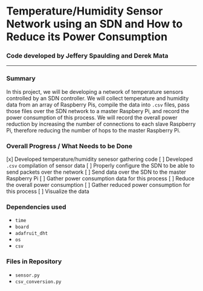 # Temperature/Humidity Sensor Network using an SDN and How to Reduce its Power Consumption

### Code developed by Jeffery Spaulding and Derek Mata

---

### Summary
In this project, we will be developing a network of temperature sensors controlled by an SDN controller.  We will collect temperature and humidity data from an array of Raspberry Pis, compile the data into `.csv` files, pass those files over the SDN network to a master Raspbery Pi, and record the power consumption of this process.  We will record the overall power reduction by increasing the number of connections to each slave Raspberry Pi, therefore reducing the number of hops to the master Raspberry Pi.


### Overall Progress / What Needs to be Done
[x] Developed temperature/humidity senesor gathering code
[ ] Developed `.csv` compilation of sensor data
[ ] Properly configure the SDN to be able to send packets over the network
[ ] Send data over the SDN to the master Raspberry Pi
[ ] Gather power consumption data for this process
[ ] Reduce the overall power consumption 
[ ] Gather reduced power consumption for this process
[ ] Visualize the data


### Dependencies used
- `time`
- `board`
- `adafruit_dht`
- `os`
- `csv`


### Files in Repository
- `sensor.py`
- `csv_conversion.py`
